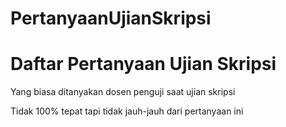 # PertanyaanUjianSkripsi

<h1> Daftar Pertanyaan Ujian Skripsi </h1>
<p> Yang biasa ditanyakan dosen penguji saat ujian skripsi </p>
<p> Tidak 100% tepat tapi tidak jauh-jauh dari pertanyaan ini </p>
